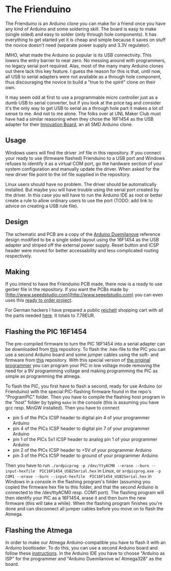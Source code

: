 # The Frienduino
The Frienduino is an Arduino clone you can make for a friend once you have any kind of Arduino and some soldering skill.
The board is easy to make (single sided) and easy to solder (only through hole components).
It has everything to get started yet it is cheap and simple because it saves on stuff the novice doesn't need (separate power supply and 3.3V regulator).

IMHO, what made the Arduino so popular is its USB connectivity. This lowers the entry barrier to near zero.
No messing around with programmers, no legacy serial port required.
Alas, most of the many many Arduino clones out there lack this key feature.
I guess the reason for this is that, until now, all USB to serial adapters were not available as a through hole component, 
thus discouraging the novice to build a "true to the spirit" clone on their own.

It may seem odd at first to use a programmable micro controller just as a dumb USB to serial converter, but if you look at the price tag and consider it's the only way to get USB to serial as a through hole part it makes a lot of sense to me.
And not to me alone. The folks over at UNL Maker Club must have had a similar reasoning when they chose the 16F1454 as the USB adapter for their [Innovation Board](http://make.unl.edu/innovation-board/), an all SMD Arduino clone.

## Usage
Windows users will find the driver .inf file in this repository. If you connect your ready to use (firmware flashed) Frienduino to a USB port and Windows refuses to identify it as a virtual COM port, go the hardware section of your system configuration and manually update the driver. When asked for the new dirver file point to the inf file supplied in the repository.

Linux users should have no problem. The driver should be automatically installed. But maybe you will have trouble using the serial port created by the driver. In this case you will have to run the Arduino IDE as root or better create a rule to allow ordinary users to use the port (TODO: add link to advice on creating a USB rule file).

## Design
The schematic and PCB are a copy of the [Arduino Duemilanove](http://arduino.cc/en/pmwiki.php?n=Main/arduinoBoardDuemilanove) reference design modified to be a single sided layout using the 16F1454 as the USB adapter and striped off the external power supply. Reset button and ICSP header were moved for better accessability and less complicated routing respectively.

## Making
If you intend to have the Frienduino PCB made, there now is a ready to use gerber file in the repository. If you want the PCBs made by [http://www.seeedstudio.com](http://www.seeedstudio.com) you can even uses this [ready to order project](http://www.seeedstudio.com/service/WmUiIGK1).

For German hackers I have prepared a public [reichelt](http://www.reichelt.de/) shopping cart with all the parts needed [here](https://secure.reichelt.de/index.html?&ACTION=20&AWKID=1013176&PROVID=2084). It totals to 7.78EUR.

## Flashing the PIC 16F1454
The pre-compiled firmware to turn the PIC 16F1454 into a serial adapter can be downloaded from [this](https://github.com/jgeisler0303/PIC16F1454_USB2Serial) repository. To flash the .hex-file to the PIC you can use a second Arduino board and some jumper cables using the soft- and firmware from [this](https://github.com/jgeisler0303/ardpicprog) repository. With this special version of [the original programmer](http://rweather.github.com/ardpicprog/) you can program your PIC in low voltage mode removing the need for a 9V programming voltage and making programming the PIC as simple as programming the atmega.

To flash the PIC, you first have to flash a second, ready for use Arduino (or Frienduino) with the special PIC-flashing firmware found in the repo's "ProgramPIC" folder. Then you have to compile the flashing host program in the "host" folder by typing `make` in the console (this is assuming you have gcc resp. MinGW installed).
Then you have to connect
* pin 5 of the PICs ICSP header to digital pin  4 of your programmer Arduino
* pin 4 of the PICs ICSP header to digital pin  7 of your programmer Arduino
* pin 1 of the PICs 5x1 ICSP header to analog pin  1 of your programmer Arduino
* pin 2 of the PICs ICSP header to +5V of your programmer Arduino
* pin 3 of the PICs ICSP header to ground of your programmer Arduino


Then you have to run `./ardpicprog -p /dev/ttyACM0 --erase --burn --input-hexfile  PIC16F1454_USB2Serial.hex` in Linux, or `ardpicprog.exe -p COM1 --erase --burn --input-hexfile  PIC16F1454_USB2Serial.hex` in Windows in a console in the flashing program's folder (assuming you copied the firmware hex file to this folder, and that the second Arduino is connected to the /dev/ttyACM0 resp. COM1 port). The flashing program will then identify your PIC as a 16F1454, erase it and then burn the new firmware (this will take a while). When the flashing program finishes you're done and can disconnect all jumper cables before you move on to flash the Atmega.

## Flashing the Atmega
In order to make our Atmega Arduino-compatible you have to flash it with an Arduino bootloader. To do this, you can use a second Arduino board and follow these [instructions](http://arduino.cc/en/Tutorial/ArduinoISP). In the Arduino IDE you have to choose "Arduino as ISP" for the programmer and "Arduino Duemilanove w/ Atmega328" as the board.

